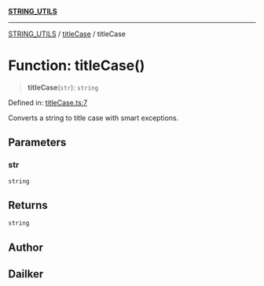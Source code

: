 [**STRING_UTILS**](../../README.md)

***

[STRING_UTILS](../../README.md) / [titleCase](../README.md) / titleCase

# Function: titleCase()

> **titleCase**(`str`): `string`

Defined in: [titleCase.ts:7](https://github.com/dailker/everyutil/blob/8ebd741383aff061deffff96bf58a9059d1b9944/src/string/titleCase.ts#L7)

Converts a string to title case with smart exceptions.

## Parameters

### str

`string`

## Returns

`string`

## Author

## Dailker

